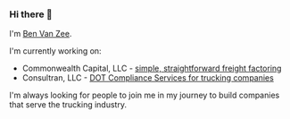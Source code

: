 ### Hi there 👋

I'm [Ben Van Zee](https://benvanzee.com).

I'm currently working on:
* Commonwealth Capital, LLC - [simple, straightforward freight factoring](https://commonwealthmn.com)
* Consultran, LLC - [DOT Compliance Services for trucking companies](http://consultran.com)

I'm always looking for people to join me in my journey to build companies that serve the trucking industry.
<!--
**BenVanZee/BenVanZee** is a ✨ _special_ ✨ repository because its `README.md` (this file) appears on your GitHub profile.

Here are some ideas to get you started:

- 🔭 I’m currently working on ...
- 🌱 I’m currently learning ...
- 👯 I’m looking to collaborate on ...
- 🤔 I’m looking for help with ...
- 💬 Ask me about ...
- 📫 How to reach me: ...
- 😄 Pronouns: ...
- ⚡ Fun fact: ...
-->
